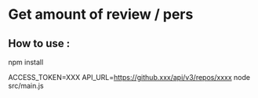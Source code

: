 # Get amount of review / pers

## How to use :

npm install

ACCESS_TOKEN=XXX API_URL=https://github.xxx/api/v3/repos/xxxx node src/main.js
